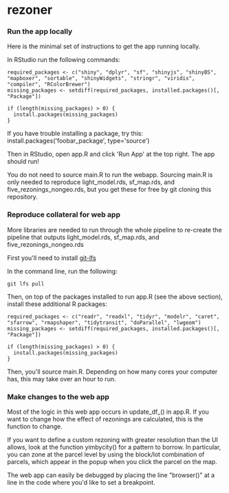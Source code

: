 # rezoner

### Run the app locally
Here is the minimal set of instructions to get the app running locally.

In RStudio run the following commands:

```
required_packages <- c("shiny", "dplyr", "sf", "shinyjs", "shinyBS", "mapboxer", "sortable", "shinyWidgets", "stringr", "viridis", "compiler", "RColorBrewer")
missing_packages <- setdiff(required_packages, installed.packages()[, "Package"])

if (length(missing_packages) > 0) {
  install.packages(missing_packages)
}

```

If you have trouble installing a package, try this: install.packages('foobar_package', type='source')

Then in RStudio, open app.R and click 'Run App' at the top right. The app should run!

You do not need to source main.R to run the webapp. Sourcing main.R is only needed to reproduce light_model.rds, sf_map.rds, and five_rezonings_nongeo.rds, but you get these for free by git cloning this repository.

### Reproduce collateral for web app

More libraries are needed to run through the whole pipeline to re-create the pipeline that outputs light_model.rds, sf_map.rds, and five_rezonings_nongeo.rds

First you'll need to install [git-lfs](https://docs.github.com/en/repositories/working-with-files/managing-large-files/installing-git-large-file-storage)

In the command line, run the following:
```
git lfs pull
```

Then, on top of the packages installed to run app.R (see the above section), install these additional R packages:

```
required_packages <- c("readr", "readxl", "tidyr", "modelr", "caret", "sfarrow", "rmapshaper", "tidytransit", "doParallel", "lwgeom")
missing_packages <- setdiff(required_packages, installed.packages()[, "Package"])

if (length(missing_packages) > 0) {
  install.packages(missing_packages)
}

```

Then, you'll source main.R. Depending on how many cores your computer has, this may take over an hour to run. 

### Make changes to the web app

Most of the logic in this web app occurs in update_df_() in app.R. If you want to change how the effect of rezonings are calculated, this is the function to change.

If you want to define a custom rezoning with greater resolution than the UI allows, look at the function yimbycity() for a pattern to borrow. In particular, you can zone at the parcel level by using the block/lot combination of parcels, which appear in the popup when you click the parcel on the map.

The web app can easily be debugged by placing the line "browser()" at a line in the code where you'd like to set a breakpoint.

